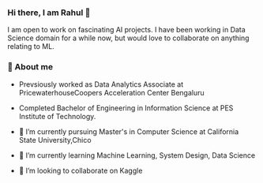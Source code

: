 ### Hi there, I am Rahul 👋
I am open to work on fascinating AI projects. I have been working in Data Science domain for a while now, but would love to collaborate on anything relating to ML.

### 🦸‍ About me 
- Prevsiously worked as Data Analytics Associate at PricewaterhouseCoopers Acceleration Center Bengaluru <br>
- Completed Bachelor of Engineering in Information Science at PES Institute of Technology.
  
- 🔭 I’m currently pursuing Master's in Computer Science at California State University,Chico
- 🌱 I’m currently learning Machine Learning, System Design, Data Science 
- 👯 I’m looking to collaborate on Kaggle
<!--
**rahulbijoor/rahulbijoor** is a ✨ _special_ ✨ repository because its `README.md` (this file) appears on your GitHub profile.

Here are some ideas to get you started:

- 🔭 I’m currently working on ...
- 🌱 I’m currently learning ...
- 👯 I’m looking to collaborate on ...
- 🤔 I’m looking for help with ...
- 💬 Ask me about ...
- 📫 How to reach me: ...
- 😄 Pronouns: ...
- ⚡ Fun fact: ...
-->
